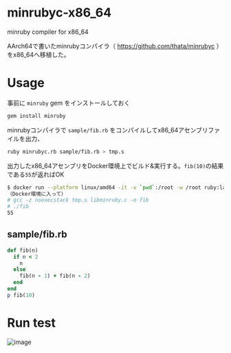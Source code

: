 # minrubyc-x86_64
minruby compiler for x86_64

AArch64で書いたminrubyコンパイラ（ https://github.com/thata/minrubyc ）をx86_64へ移植した。

# Usage

事前に `minruby` gem をインストールしておく

```sh
gem install minruby
```

minrubyコンパイラで `sample/fib.rb` をコンパイルしてx86_64アセンブリファイルを出力、

```sh
ruby minrubyc.rb sample/fib.rb > tmp.s
```

出力したx86_64アセンブリをDocker環境上でビルド&実行する。`fib(10)`の結果である`55`が返ればOK

```sh
$ docker run --platform linux/amd64 -it -v `pwd`:/root -w /root ruby:latest bash
（Docker環境に入って）
# gcc -z noexecstack tmp.s libminruby.c -o fib
# ./fib
55
```

## sample/fib.rb

```ruby
def fib(n)
  if n < 2
    n
  else
    fib(n - 1) + fib(n - 2)
  end
end
p fib(10)
```

# Run test

![image](https://github.com/thata/minrubyc-x86_64/assets/15457/b4f83c3e-dbae-4e68-8bc2-536fedf36789)

